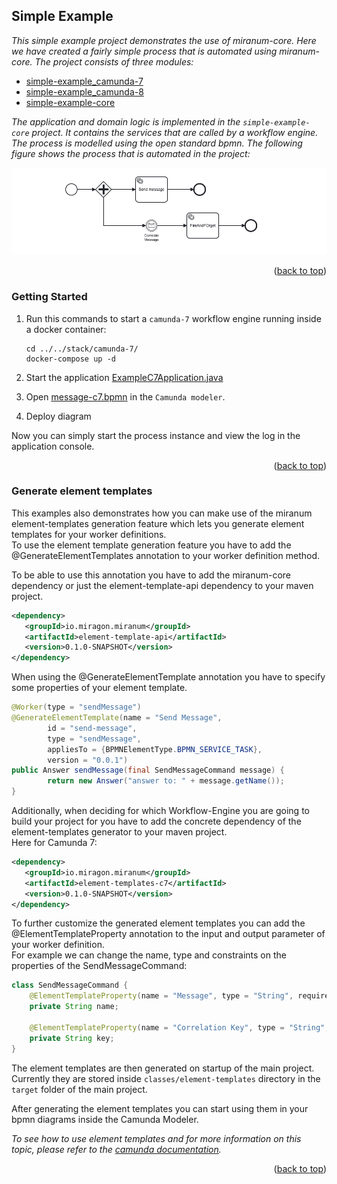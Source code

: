 <div id="top"></div>

## Simple Example

*This simple example project demonstrates the use of miranum-core. Here we have created a fairly simple process that is automated using 
miranum-core. The project consists of three modules:*
- [simple-example_camunda-7](simple-example-camunda-7)
- [simple-example_camunda-8](simple-example-camunda-8)
- [simple-example-core](simple-example-core)

*The application and domain logic is implemented in the `simple-example-core` project. It contains the services that are called by a workflow engine.*
*The process is modelled using the open standard bpmn.*
*The following figure shows the process that is automated in the project:*

<div align="center">
   <img src="../../images/simple-example-bpmn.png" alt="simple-example-bpmn">
</div>

<p align="right">(<a href="#top">back to top</a>)</p>

### Getting Started

1. Run this commands to start a `camunda-7` workflow engine running inside a docker container:
    ```shell
    cd ../../stack/camunda-7/
    docker-compose up -d
    ```
   
2. Start the application [ExampleC7Application.java](simple-example-camunda-7/src/main/java/io/miragon/miranum/integrations/example/c7/ExampleC7Application.java)
 
3. Open [message-c7.bpmn](simple-example-camunda-7/src/main/resources/bpmn/message-c7.bpmn) in the `Camunda modeler`.
 
4. Deploy diagram

Now you can simply start the process instance and view the log in the application console.

<p align="right">(<a href="#top">back to top</a>)</p>

### Generate element templates

This examples also demonstrates how you can make use of the miranum element-templates generation feature
which lets you generate element templates for your worker definitions. \
To use the element template generation feature you have to add the @GenerateElementTemplates annotation to your worker definition method.

To be able to use this annotation you have to add the miranum-core dependency or just the element-template-api dependency to your maven project.

```xml
<dependency>
   <groupId>io.miragon.miranum</groupId>
   <artifactId>element-template-api</artifactId>
   <version>0.1.0-SNAPSHOT</version>
</dependency>
```

When using the @GenerateElementTemplate annotation you have to specify some properties of your element template.

```java
@Worker(type = "sendMessage")
@GenerateElementTemplate(name = "Send Message",
        id = "send-message",
        type = "sendMessage",
        appliesTo = {BPMNElementType.BPMN_SERVICE_TASK},
        version = "0.0.1")
public Answer sendMessage(final SendMessageCommand message) {
        return new Answer("answer to: " + message.getName());
}
```

Additionally, when deciding for which Workflow-Engine you are going to build your project for you have to add the concrete
dependency of the element-templates generator to your maven project. \
Here for Camunda 7:

```xml
<dependency>
   <groupId>io.miragon.miranum</groupId>
   <artifactId>element-templates-c7</artifactId>
   <version>0.1.0-SNAPSHOT</version>
</dependency>
```

To further customize the generated element templates you can add the @ElementTemplateProperty annotation to the input and output parameter of your worker definition. \
For example we can change the name, type and constraints on the properties of the SendMessageCommand:

```java
class SendMessageCommand {
    @ElementTemplateProperty(name = "Message", type = "String", required = true)
    private String name;

    @ElementTemplateProperty(name = "Correlation Key", type = "String", required = true)
    private String key;
}
```

The element templates are then generated on startup of the main project. \
Currently they are stored inside `classes/element-templates` directory in the `target` folder of the main project.

After generating the element templates you can start using them in your bpmn diagrams inside the Camunda Modeler.

*To see how to use element templates and for more information on this topic, please refer to the [camunda documentation](https://docs.camunda.io/docs/components/modeler/desktop-modeler/element-templates/about-templates/).*

<p align="right">(<a href="#top">back to top</a>)</p>